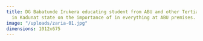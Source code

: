 ```yaml
---
title: DG Babatunde Irukera educating student from ABU and other Tertiary institutions
  in Kadunat state on the importance of in everything at ABU premises.
image: "/uploads/zaria-01.jpg"
dimensions: 1012x675
---
```


